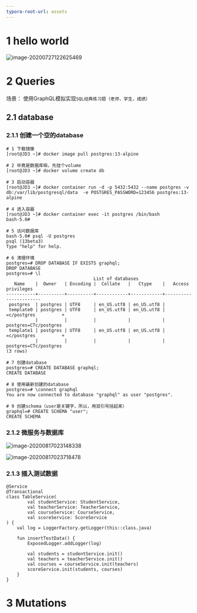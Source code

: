 ```yaml
---
typora-root-url: assets
---
```


# 1 hello world

![image-20200727122625469](/image-20200727122625469.png)

# 2 Queries 

场景： 使用GraphQL模拟实现`SQL经典练习题（老师，学生，成绩）`

## 2.1 database

### 2.1.1 创建一个空的database

```
# 1 下载镜像
[root@JD3 ~]# docker image pull postgres:13-alpine

# 2 毕竟是数据库嘛，先挂个volume
[root@JD3 ~]# docker volume create db

# 3 启动容器
[root@JD3 ~]# docker container run -d -p 5432:5432 --name postgres -v db:/var/lib/postgresql/data  -e POSTGRES_PASSWORD=123456 postgres:13-alpine

# 4 进入容器
[root@JD3 ~]# docker container exec -it postgres /bin/bash
bash-5.0# 

# 5 访问数据库
bash-5.0# psql -U postgres
psql (13beta3)
Type "help" for help.

# 6 清理环境
postgres=# DROP DATABASE IF EXISTS graphql;
DROP DATABASE
postgres=# \l
                                 List of databases
   Name    |  Owner   | Encoding |  Collate   |   Ctype    |   Access privileges   
-----------+----------+----------+------------+------------+-----------------------
 postgres  | postgres | UTF8     | en_US.utf8 | en_US.utf8 | 
 template0 | postgres | UTF8     | en_US.utf8 | en_US.utf8 | =c/postgres          +
           |          |          |            |            | postgres=CTc/postgres
 template1 | postgres | UTF8     | en_US.utf8 | en_US.utf8 | =c/postgres          +
           |          |          |            |            | postgres=CTc/postgres
(3 rows)

# 7 创建database
postgres=# CREATE DATABASE graphql;
CREATE DATABASE

# 8 使用最新创建的database
postgres=# \connect graphql
You are now connected to database "graphql" as user "postgres".

# 9 创建schema（user是关键字，所以，用双引号括起来）
graphql=# CREATE SCHEMA "user";
CREATE SCHEMA
```

### 2.1.2 微服务与数据库

![image-20200817023148338](/image-20200817023148338.png)



![image-20200817023718478](/image-20200817023718478.png)

### 2.1.3 插入测试数据

```
@Service
@Transactional
class TableService(
        val studentService: StudentService,
        val teacherService: TeacherService,
        val courseService: CourseService,
        val scoreService: ScoreService
) {
    val log = LoggerFactory.getLogger(this::class.java)

    fun insertTestData() {
        ExposedLogger.addLogger(log)

        val students = studentService.init()
        val teachers = teacherService.init()
        val courses = courseService.init(teachers)
        scoreService.init(students, courses)
    }
}
```







# 3 Mutations



